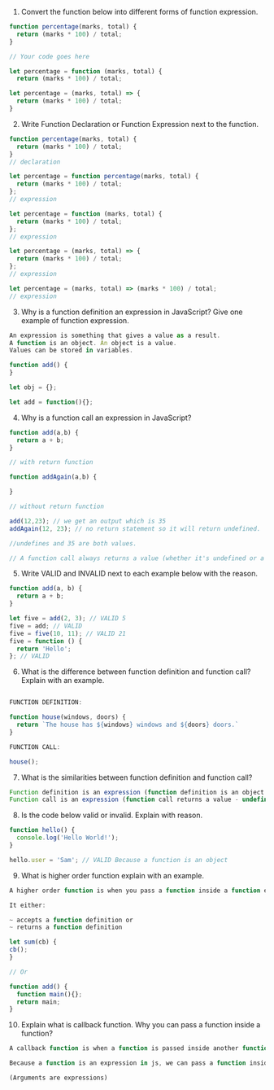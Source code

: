 1. Convert the function below into different forms of function expression.

```js
function percentage(marks, total) {
  return (marks * 100) / total;
}

// Your code goes here

let percentage = function (marks, total) {
  return (marks * 100) / total;

let percentage = (marks, total) => {
  return (marks * 100) / total;
}

```

2. Write Function Declaration or Function Expression next to the function.

```js
function percentage(marks, total) {
  return (marks * 100) / total;
}
// declaration
```

```js
let percentage = function percentage(marks, total) {
  return (marks * 100) / total;
};
// expression
```

```js
let percentage = function (marks, total) {
  return (marks * 100) / total;
};
// expression
```

```js
let percentage = (marks, total) => {
  return (marks * 100) / total;
};
// expression
```

```js
let percentage = (marks, total) => (marks * 100) / total;
// expression
```

3. Why is a function definition an expression in JavaScript? Give one example of function expression.

```js
An expression is something that gives a value as a result.
A function is an object. An object is a value.
Values can be stored in variables.

function add() {
}

let obj = {};

let add = function(){};

```

4. Why is a function call an expression in JavaScript?

```js
function add(a,b) {
  return a + b;
}

// with return function

function addAgain(a,b) {

}

// without return function

add(12,23); // we get an output which is 35
addAgain(12, 23); // no return statement so it will return undefined.

//undefines and 35 are both values.

// A function call always returns a value (whether it's undefined or a number) and this is why it is an expression.
```

5. Write VALID and INVALID next to each example below with the reason.

```js
function add(a, b) {
  return a + b;
}

let five = add(2, 3); // VALID 5
five = add; // VALID
five = five(10, 11); // VALID 21
five = function () {
  return 'Hello';
}; // VALID
```

6. What is the difference between function definition and function call? Explain with an example.

```js

FUNCTION DEFINITION:

function house(windows, doors) {
  return `The house has ${windows} windows and ${doors} doors.`
}

FUNCTION CALL:

house();
```

7. What is the similarities between function definition and function call?

```js
Function definition is an expression (function definition is an object which returns a value)
Function call is an expression (function call returns a value - undefined or other - depending on if it has a return statement or not)
```


8. Is the code below valid or invalid. Explain with reason.

```js
function hello() {
  console.log('Hello World!');
}

hello.user = 'Sam'; // VALID Because a function is an object
```

9. What is higher order function explain with an example.

```js
A higher order function is when you pass a function inside a function either as an argument or as a returned result.

It either:

~ accepts a function definition or 
~ returns a function definition

let sum(cb) {
cb();
}

// Or

function add() {
  function main(){};
  return main;
}

```

10. Explain what is callback function. Why you can pass a function inside a function?

```js
A callback function is when a function is passed inside another function as an argument.

Because a function is an expression in js, we can pass a function inside another function. 

(Arguments are expressions)
```
